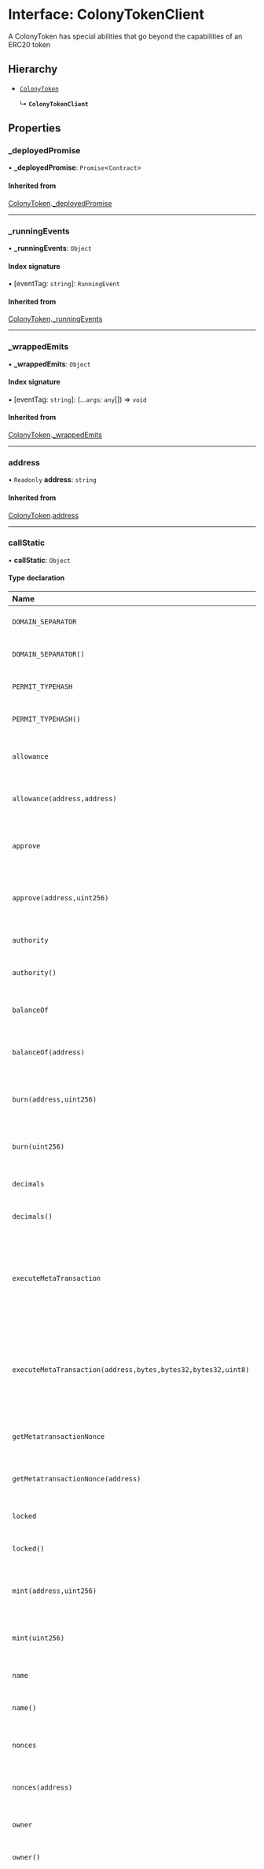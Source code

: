 # Interface: ColonyTokenClient

A ColonyToken has special abilities that go beyond the capabilities of an ERC20 token

## Hierarchy

- [`ColonyToken`](ColonyToken.md)

  ↳ **`ColonyTokenClient`**

## Properties

### \_deployedPromise

• **\_deployedPromise**: `Promise`<`Contract`\>

#### Inherited from

[ColonyToken](ColonyToken.md).[_deployedPromise](ColonyToken.md#_deployedpromise)

___

### \_runningEvents

• **\_runningEvents**: `Object`

#### Index signature

▪ [eventTag: `string`]: `RunningEvent`

#### Inherited from

[ColonyToken](ColonyToken.md).[_runningEvents](ColonyToken.md#_runningevents)

___

### \_wrappedEmits

• **\_wrappedEmits**: `Object`

#### Index signature

▪ [eventTag: `string`]: (...`args`: `any`[]) => `void`

#### Inherited from

[ColonyToken](ColonyToken.md).[_wrappedEmits](ColonyToken.md#_wrappedemits)

___

### address

• `Readonly` **address**: `string`

#### Inherited from

[ColonyToken](ColonyToken.md).[address](ColonyToken.md#address)

___

### callStatic

• **callStatic**: `Object`

#### Type declaration

| Name | Type |
| :------ | :------ |
| `DOMAIN_SEPARATOR` | (`overrides?`: `CallOverrides`) => `Promise`<`string`\> |
| `DOMAIN_SEPARATOR()` | (`overrides?`: `CallOverrides`) => `Promise`<`string`\> |
| `PERMIT_TYPEHASH` | (`overrides?`: `CallOverrides`) => `Promise`<`string`\> |
| `PERMIT_TYPEHASH()` | (`overrides?`: `CallOverrides`) => `Promise`<`string`\> |
| `allowance` | (`src`: `string`, `guy`: `string`, `overrides?`: `CallOverrides`) => `Promise`<`BigNumber`\> |
| `allowance(address,address)` | (`src`: `string`, `guy`: `string`, `overrides?`: `CallOverrides`) => `Promise`<`BigNumber`\> |
| `approve` | (`guy`: `string`, `wad`: `BigNumberish`, `overrides?`: `CallOverrides`) => `Promise`<`boolean`\> |
| `approve(address,uint256)` | (`guy`: `string`, `wad`: `BigNumberish`, `overrides?`: `CallOverrides`) => `Promise`<`boolean`\> |
| `authority` | (`overrides?`: `CallOverrides`) => `Promise`<`string`\> |
| `authority()` | (`overrides?`: `CallOverrides`) => `Promise`<`string`\> |
| `balanceOf` | (`src`: `string`, `overrides?`: `CallOverrides`) => `Promise`<`BigNumber`\> |
| `balanceOf(address)` | (`src`: `string`, `overrides?`: `CallOverrides`) => `Promise`<`BigNumber`\> |
| `burn(address,uint256)` | (`guy`: `string`, `wad`: `BigNumberish`, `overrides?`: `CallOverrides`) => `Promise`<`void`\> |
| `burn(uint256)` | (`wad`: `BigNumberish`, `overrides?`: `CallOverrides`) => `Promise`<`void`\> |
| `decimals` | (`overrides?`: `CallOverrides`) => `Promise`<`number`\> |
| `decimals()` | (`overrides?`: `CallOverrides`) => `Promise`<`number`\> |
| `executeMetaTransaction` | (`_user`: `string`, `_payload`: `BytesLike`, `_sigR`: `BytesLike`, `_sigS`: `BytesLike`, `_sigV`: `BigNumberish`, `overrides?`: `CallOverrides`) => `Promise`<`string`\> |
| `executeMetaTransaction(address,bytes,bytes32,bytes32,uint8)` | (`_user`: `string`, `_payload`: `BytesLike`, `_sigR`: `BytesLike`, `_sigS`: `BytesLike`, `_sigV`: `BigNumberish`, `overrides?`: `CallOverrides`) => `Promise`<`string`\> |
| `getMetatransactionNonce` | (`_user`: `string`, `overrides?`: `CallOverrides`) => `Promise`<`BigNumber`\> |
| `getMetatransactionNonce(address)` | (`_user`: `string`, `overrides?`: `CallOverrides`) => `Promise`<`BigNumber`\> |
| `locked` | (`overrides?`: `CallOverrides`) => `Promise`<`boolean`\> |
| `locked()` | (`overrides?`: `CallOverrides`) => `Promise`<`boolean`\> |
| `mint(address,uint256)` | (`guy`: `string`, `wad`: `BigNumberish`, `overrides?`: `CallOverrides`) => `Promise`<`void`\> |
| `mint(uint256)` | (`wad`: `BigNumberish`, `overrides?`: `CallOverrides`) => `Promise`<`void`\> |
| `name` | (`overrides?`: `CallOverrides`) => `Promise`<`string`\> |
| `name()` | (`overrides?`: `CallOverrides`) => `Promise`<`string`\> |
| `nonces` | (`_user`: `string`, `overrides?`: `CallOverrides`) => `Promise`<`BigNumber`\> |
| `nonces(address)` | (`_user`: `string`, `overrides?`: `CallOverrides`) => `Promise`<`BigNumber`\> |
| `owner` | (`overrides?`: `CallOverrides`) => `Promise`<`string`\> |
| `owner()` | (`overrides?`: `CallOverrides`) => `Promise`<`string`\> |
| `permit` | (`owner`: `string`, `spender`: `string`, `value`: `BigNumberish`, `deadline`: `BigNumberish`, `v`: `BigNumberish`, `r`: `BytesLike`, `s`: `BytesLike`, `overrides?`: `CallOverrides`) => `Promise`<`void`\> |
| `permit(address,address,uint256,uint256,uint8,bytes32,bytes32)` | (`owner`: `string`, `spender`: `string`, `value`: `BigNumberish`, `deadline`: `BigNumberish`, `v`: `BigNumberish`, `r`: `BytesLike`, `s`: `BytesLike`, `overrides?`: `CallOverrides`) => `Promise`<`void`\> |
| `setAuthority` | (`authority_`: `string`, `overrides?`: `CallOverrides`) => `Promise`<`void`\> |
| `setAuthority(address)` | (`authority_`: `string`, `overrides?`: `CallOverrides`) => `Promise`<`void`\> |
| `setOwner` | (`owner_`: `string`, `overrides?`: `CallOverrides`) => `Promise`<`void`\> |
| `setOwner(address)` | (`owner_`: `string`, `overrides?`: `CallOverrides`) => `Promise`<`void`\> |
| `symbol` | (`overrides?`: `CallOverrides`) => `Promise`<`string`\> |
| `symbol()` | (`overrides?`: `CallOverrides`) => `Promise`<`string`\> |
| `totalSupply` | (`overrides?`: `CallOverrides`) => `Promise`<`BigNumber`\> |
| `totalSupply()` | (`overrides?`: `CallOverrides`) => `Promise`<`BigNumber`\> |
| `transfer` | (`dst`: `string`, `wad`: `BigNumberish`, `overrides?`: `CallOverrides`) => `Promise`<`boolean`\> |
| `transfer(address,uint256)` | (`dst`: `string`, `wad`: `BigNumberish`, `overrides?`: `CallOverrides`) => `Promise`<`boolean`\> |
| `transferFrom` | (`src`: `string`, `dst`: `string`, `wad`: `BigNumberish`, `overrides?`: `CallOverrides`) => `Promise`<`boolean`\> |
| `transferFrom(address,address,uint256)` | (`src`: `string`, `dst`: `string`, `wad`: `BigNumberish`, `overrides?`: `CallOverrides`) => `Promise`<`boolean`\> |
| `unlock` | (`overrides?`: `CallOverrides`) => `Promise`<`void`\> |
| `unlock()` | (`overrides?`: `CallOverrides`) => `Promise`<`void`\> |
| `verify` | (`_user`: `string`, `_nonce`: `BigNumberish`, `_chainId`: `BigNumberish`, `_payload`: `BytesLike`, `_sigR`: `BytesLike`, `_sigS`: `BytesLike`, `_sigV`: `BigNumberish`, `overrides?`: `CallOverrides`) => `Promise`<`boolean`\> |
| `verify(address,uint256,uint256,bytes,bytes32,bytes32,uint8)` | (`_user`: `string`, `_nonce`: `BigNumberish`, `_chainId`: `BigNumberish`, `_payload`: `BytesLike`, `_sigR`: `BytesLike`, `_sigS`: `BytesLike`, `_sigV`: `BigNumberish`, `overrides?`: `CallOverrides`) => `Promise`<`boolean`\> |

#### Inherited from

[ColonyToken](ColonyToken.md).[callStatic](ColonyToken.md#callstatic)

___

### clientType

• **clientType**: [`TokenClient`](../enums/ClientTypeTokens.md#tokenclient)

___

### deployTransaction

• `Readonly` **deployTransaction**: `TransactionResponse`

#### Inherited from

[ColonyToken](ColonyToken.md).[deployTransaction](ColonyToken.md#deploytransaction)

___

### estimateGas

• **estimateGas**: `Object`

#### Type declaration

| Name | Type |
| :------ | :------ |
| `DOMAIN_SEPARATOR` | (`overrides?`: `CallOverrides`) => `Promise`<`BigNumber`\> |
| `DOMAIN_SEPARATOR()` | (`overrides?`: `CallOverrides`) => `Promise`<`BigNumber`\> |
| `PERMIT_TYPEHASH` | (`overrides?`: `CallOverrides`) => `Promise`<`BigNumber`\> |
| `PERMIT_TYPEHASH()` | (`overrides?`: `CallOverrides`) => `Promise`<`BigNumber`\> |
| `allowance` | (`src`: `string`, `guy`: `string`, `overrides?`: `CallOverrides`) => `Promise`<`BigNumber`\> |
| `allowance(address,address)` | (`src`: `string`, `guy`: `string`, `overrides?`: `CallOverrides`) => `Promise`<`BigNumber`\> |
| `approve` | (`guy`: `string`, `wad`: `BigNumberish`, `overrides?`: `Overrides` & { `from?`: `string`  }) => `Promise`<`BigNumber`\> |
| `approve(address,uint256)` | (`guy`: `string`, `wad`: `BigNumberish`, `overrides?`: `Overrides` & { `from?`: `string`  }) => `Promise`<`BigNumber`\> |
| `authority` | (`overrides?`: `CallOverrides`) => `Promise`<`BigNumber`\> |
| `authority()` | (`overrides?`: `CallOverrides`) => `Promise`<`BigNumber`\> |
| `balanceOf` | (`src`: `string`, `overrides?`: `CallOverrides`) => `Promise`<`BigNumber`\> |
| `balanceOf(address)` | (`src`: `string`, `overrides?`: `CallOverrides`) => `Promise`<`BigNumber`\> |
| `burn(address,uint256)` | (`guy`: `string`, `wad`: `BigNumberish`, `overrides?`: `Overrides` & { `from?`: `string`  }) => `Promise`<`BigNumber`\> |
| `burn(uint256)` | (`wad`: `BigNumberish`, `overrides?`: `Overrides` & { `from?`: `string`  }) => `Promise`<`BigNumber`\> |
| `decimals` | (`overrides?`: `CallOverrides`) => `Promise`<`BigNumber`\> |
| `decimals()` | (`overrides?`: `CallOverrides`) => `Promise`<`BigNumber`\> |
| `executeMetaTransaction` | (`_user`: `string`, `_payload`: `BytesLike`, `_sigR`: `BytesLike`, `_sigS`: `BytesLike`, `_sigV`: `BigNumberish`, `overrides?`: `PayableOverrides` & { `from?`: `string`  }) => `Promise`<`BigNumber`\> |
| `executeMetaTransaction(address,bytes,bytes32,bytes32,uint8)` | (`_user`: `string`, `_payload`: `BytesLike`, `_sigR`: `BytesLike`, `_sigS`: `BytesLike`, `_sigV`: `BigNumberish`, `overrides?`: `PayableOverrides` & { `from?`: `string`  }) => `Promise`<`BigNumber`\> |
| `getMetatransactionNonce` | (`_user`: `string`, `overrides?`: `CallOverrides`) => `Promise`<`BigNumber`\> |
| `getMetatransactionNonce(address)` | (`_user`: `string`, `overrides?`: `CallOverrides`) => `Promise`<`BigNumber`\> |
| `locked` | (`overrides?`: `CallOverrides`) => `Promise`<`BigNumber`\> |
| `locked()` | (`overrides?`: `CallOverrides`) => `Promise`<`BigNumber`\> |
| `mint(address,uint256)` | (`guy`: `string`, `wad`: `BigNumberish`, `overrides?`: `Overrides` & { `from?`: `string`  }) => `Promise`<`BigNumber`\> |
| `mint(uint256)` | (`wad`: `BigNumberish`, `overrides?`: `Overrides` & { `from?`: `string`  }) => `Promise`<`BigNumber`\> |
| `name` | (`overrides?`: `CallOverrides`) => `Promise`<`BigNumber`\> |
| `name()` | (`overrides?`: `CallOverrides`) => `Promise`<`BigNumber`\> |
| `nonces` | (`_user`: `string`, `overrides?`: `CallOverrides`) => `Promise`<`BigNumber`\> |
| `nonces(address)` | (`_user`: `string`, `overrides?`: `CallOverrides`) => `Promise`<`BigNumber`\> |
| `owner` | (`overrides?`: `CallOverrides`) => `Promise`<`BigNumber`\> |
| `owner()` | (`overrides?`: `CallOverrides`) => `Promise`<`BigNumber`\> |
| `permit` | (`owner`: `string`, `spender`: `string`, `value`: `BigNumberish`, `deadline`: `BigNumberish`, `v`: `BigNumberish`, `r`: `BytesLike`, `s`: `BytesLike`, `overrides?`: `Overrides` & { `from?`: `string`  }) => `Promise`<`BigNumber`\> |
| `permit(address,address,uint256,uint256,uint8,bytes32,bytes32)` | (`owner`: `string`, `spender`: `string`, `value`: `BigNumberish`, `deadline`: `BigNumberish`, `v`: `BigNumberish`, `r`: `BytesLike`, `s`: `BytesLike`, `overrides?`: `Overrides` & { `from?`: `string`  }) => `Promise`<`BigNumber`\> |
| `setAuthority` | (`authority_`: `string`, `overrides?`: `Overrides` & { `from?`: `string`  }) => `Promise`<`BigNumber`\> |
| `setAuthority(address)` | (`authority_`: `string`, `overrides?`: `Overrides` & { `from?`: `string`  }) => `Promise`<`BigNumber`\> |
| `setOwner` | (`owner_`: `string`, `overrides?`: `Overrides` & { `from?`: `string`  }) => `Promise`<`BigNumber`\> |
| `setOwner(address)` | (`owner_`: `string`, `overrides?`: `Overrides` & { `from?`: `string`  }) => `Promise`<`BigNumber`\> |
| `symbol` | (`overrides?`: `CallOverrides`) => `Promise`<`BigNumber`\> |
| `symbol()` | (`overrides?`: `CallOverrides`) => `Promise`<`BigNumber`\> |
| `totalSupply` | (`overrides?`: `CallOverrides`) => `Promise`<`BigNumber`\> |
| `totalSupply()` | (`overrides?`: `CallOverrides`) => `Promise`<`BigNumber`\> |
| `transfer` | (`dst`: `string`, `wad`: `BigNumberish`, `overrides?`: `Overrides` & { `from?`: `string`  }) => `Promise`<`BigNumber`\> |
| `transfer(address,uint256)` | (`dst`: `string`, `wad`: `BigNumberish`, `overrides?`: `Overrides` & { `from?`: `string`  }) => `Promise`<`BigNumber`\> |
| `transferFrom` | (`src`: `string`, `dst`: `string`, `wad`: `BigNumberish`, `overrides?`: `Overrides` & { `from?`: `string`  }) => `Promise`<`BigNumber`\> |
| `transferFrom(address,address,uint256)` | (`src`: `string`, `dst`: `string`, `wad`: `BigNumberish`, `overrides?`: `Overrides` & { `from?`: `string`  }) => `Promise`<`BigNumber`\> |
| `unlock` | (`overrides?`: `Overrides` & { `from?`: `string`  }) => `Promise`<`BigNumber`\> |
| `unlock()` | (`overrides?`: `Overrides` & { `from?`: `string`  }) => `Promise`<`BigNumber`\> |
| `verify` | (`_user`: `string`, `_nonce`: `BigNumberish`, `_chainId`: `BigNumberish`, `_payload`: `BytesLike`, `_sigR`: `BytesLike`, `_sigS`: `BytesLike`, `_sigV`: `BigNumberish`, `overrides?`: `CallOverrides`) => `Promise`<`BigNumber`\> |
| `verify(address,uint256,uint256,bytes,bytes32,bytes32,uint8)` | (`_user`: `string`, `_nonce`: `BigNumberish`, `_chainId`: `BigNumberish`, `_payload`: `BytesLike`, `_sigR`: `BytesLike`, `_sigS`: `BytesLike`, `_sigV`: `BigNumberish`, `overrides?`: `CallOverrides`) => `Promise`<`BigNumber`\> |

#### Inherited from

[ColonyToken](ColonyToken.md).[estimateGas](ColonyToken.md#estimategas)

___

### filters

• **filters**: `Object`

#### Type declaration

| Name | Type |
| :------ | :------ |
| `Approval` | (`src?`: ``null`` \| `string`, `guy?`: ``null`` \| `string`, `wad?`: ``null``) => `ApprovalEventFilter` |
| `Approval(address,address,uint256)` | (`src?`: ``null`` \| `string`, `guy?`: ``null`` \| `string`, `wad?`: ``null``) => `ApprovalEventFilter` |
| `Burn` | (`guy?`: ``null`` \| `string`, `wad?`: ``null``) => `BurnEventFilter` |
| `Burn(address,uint256)` | (`guy?`: ``null`` \| `string`, `wad?`: ``null``) => `BurnEventFilter` |
| `LogSetAuthority` | (`authority?`: ``null`` \| `string`) => `LogSetAuthorityEventFilter` |
| `LogSetAuthority(address)` | (`authority?`: ``null`` \| `string`) => `LogSetAuthorityEventFilter` |
| `LogSetOwner` | (`owner?`: ``null`` \| `string`) => `LogSetOwnerEventFilter` |
| `LogSetOwner(address)` | (`owner?`: ``null`` \| `string`) => `LogSetOwnerEventFilter` |
| `MetaTransactionExecuted` | (`user?`: ``null``, `relayerAddress?`: ``null``, `functionSignature?`: ``null``) => `MetaTransactionExecutedEventFilter` |
| `MetaTransactionExecuted(address,address,bytes)` | (`user?`: ``null``, `relayerAddress?`: ``null``, `functionSignature?`: ``null``) => `MetaTransactionExecutedEventFilter` |
| `Mint` | (`guy?`: ``null`` \| `string`, `wad?`: ``null``) => `MintEventFilter` |
| `Mint(address,uint256)` | (`guy?`: ``null`` \| `string`, `wad?`: ``null``) => `MintEventFilter` |
| `Transfer` | (`src?`: ``null`` \| `string`, `dst?`: ``null`` \| `string`, `wad?`: ``null``) => `TransferEventFilter` |
| `Transfer(address,address,uint256)` | (`src?`: ``null`` \| `string`, `dst?`: ``null`` \| `string`, `wad?`: ``null``) => `TransferEventFilter` |

#### Inherited from

[ColonyToken](ColonyToken.md).[filters](ColonyToken.md#filters)

___

### functions

• **functions**: `Object`

#### Type declaration

| Name | Type |
| :------ | :------ |
| `DOMAIN_SEPARATOR` | (`overrides?`: `CallOverrides`) => `Promise`<[`string`]\> |
| `DOMAIN_SEPARATOR()` | (`overrides?`: `CallOverrides`) => `Promise`<[`string`]\> |
| `PERMIT_TYPEHASH` | (`overrides?`: `CallOverrides`) => `Promise`<[`string`]\> |
| `PERMIT_TYPEHASH()` | (`overrides?`: `CallOverrides`) => `Promise`<[`string`]\> |
| `allowance` | (`src`: `string`, `guy`: `string`, `overrides?`: `CallOverrides`) => `Promise`<[`BigNumber`]\> |
| `allowance(address,address)` | (`src`: `string`, `guy`: `string`, `overrides?`: `CallOverrides`) => `Promise`<[`BigNumber`]\> |
| `approve` | (`guy`: `string`, `wad`: `BigNumberish`, `overrides?`: `Overrides` & { `from?`: `string`  }) => `Promise`<`ContractTransaction`\> |
| `approve(address,uint256)` | (`guy`: `string`, `wad`: `BigNumberish`, `overrides?`: `Overrides` & { `from?`: `string`  }) => `Promise`<`ContractTransaction`\> |
| `authority` | (`overrides?`: `CallOverrides`) => `Promise`<[`string`]\> |
| `authority()` | (`overrides?`: `CallOverrides`) => `Promise`<[`string`]\> |
| `balanceOf` | (`src`: `string`, `overrides?`: `CallOverrides`) => `Promise`<[`BigNumber`]\> |
| `balanceOf(address)` | (`src`: `string`, `overrides?`: `CallOverrides`) => `Promise`<[`BigNumber`]\> |
| `burn(address,uint256)` | (`guy`: `string`, `wad`: `BigNumberish`, `overrides?`: `Overrides` & { `from?`: `string`  }) => `Promise`<`ContractTransaction`\> |
| `burn(uint256)` | (`wad`: `BigNumberish`, `overrides?`: `Overrides` & { `from?`: `string`  }) => `Promise`<`ContractTransaction`\> |
| `decimals` | (`overrides?`: `CallOverrides`) => `Promise`<[`number`]\> |
| `decimals()` | (`overrides?`: `CallOverrides`) => `Promise`<[`number`]\> |
| `executeMetaTransaction` | (`_user`: `string`, `_payload`: `BytesLike`, `_sigR`: `BytesLike`, `_sigS`: `BytesLike`, `_sigV`: `BigNumberish`, `overrides?`: `PayableOverrides` & { `from?`: `string`  }) => `Promise`<`ContractTransaction`\> |
| `executeMetaTransaction(address,bytes,bytes32,bytes32,uint8)` | (`_user`: `string`, `_payload`: `BytesLike`, `_sigR`: `BytesLike`, `_sigS`: `BytesLike`, `_sigV`: `BigNumberish`, `overrides?`: `PayableOverrides` & { `from?`: `string`  }) => `Promise`<`ContractTransaction`\> |
| `getMetatransactionNonce` | (`_user`: `string`, `overrides?`: `CallOverrides`) => `Promise`<[`BigNumber`] & { `nonce`: `BigNumber`  }\> |
| `getMetatransactionNonce(address)` | (`_user`: `string`, `overrides?`: `CallOverrides`) => `Promise`<[`BigNumber`] & { `nonce`: `BigNumber`  }\> |
| `locked` | (`overrides?`: `CallOverrides`) => `Promise`<[`boolean`]\> |
| `locked()` | (`overrides?`: `CallOverrides`) => `Promise`<[`boolean`]\> |
| `mint(address,uint256)` | (`guy`: `string`, `wad`: `BigNumberish`, `overrides?`: `Overrides` & { `from?`: `string`  }) => `Promise`<`ContractTransaction`\> |
| `mint(uint256)` | (`wad`: `BigNumberish`, `overrides?`: `Overrides` & { `from?`: `string`  }) => `Promise`<`ContractTransaction`\> |
| `name` | (`overrides?`: `CallOverrides`) => `Promise`<[`string`]\> |
| `name()` | (`overrides?`: `CallOverrides`) => `Promise`<[`string`]\> |
| `nonces` | (`_user`: `string`, `overrides?`: `CallOverrides`) => `Promise`<[`BigNumber`] & { `nonce`: `BigNumber`  }\> |
| `nonces(address)` | (`_user`: `string`, `overrides?`: `CallOverrides`) => `Promise`<[`BigNumber`] & { `nonce`: `BigNumber`  }\> |
| `owner` | (`overrides?`: `CallOverrides`) => `Promise`<[`string`]\> |
| `owner()` | (`overrides?`: `CallOverrides`) => `Promise`<[`string`]\> |
| `permit` | (`owner`: `string`, `spender`: `string`, `value`: `BigNumberish`, `deadline`: `BigNumberish`, `v`: `BigNumberish`, `r`: `BytesLike`, `s`: `BytesLike`, `overrides?`: `Overrides` & { `from?`: `string`  }) => `Promise`<`ContractTransaction`\> |
| `permit(address,address,uint256,uint256,uint8,bytes32,bytes32)` | (`owner`: `string`, `spender`: `string`, `value`: `BigNumberish`, `deadline`: `BigNumberish`, `v`: `BigNumberish`, `r`: `BytesLike`, `s`: `BytesLike`, `overrides?`: `Overrides` & { `from?`: `string`  }) => `Promise`<`ContractTransaction`\> |
| `setAuthority` | (`authority_`: `string`, `overrides?`: `Overrides` & { `from?`: `string`  }) => `Promise`<`ContractTransaction`\> |
| `setAuthority(address)` | (`authority_`: `string`, `overrides?`: `Overrides` & { `from?`: `string`  }) => `Promise`<`ContractTransaction`\> |
| `setOwner` | (`owner_`: `string`, `overrides?`: `Overrides` & { `from?`: `string`  }) => `Promise`<`ContractTransaction`\> |
| `setOwner(address)` | (`owner_`: `string`, `overrides?`: `Overrides` & { `from?`: `string`  }) => `Promise`<`ContractTransaction`\> |
| `symbol` | (`overrides?`: `CallOverrides`) => `Promise`<[`string`]\> |
| `symbol()` | (`overrides?`: `CallOverrides`) => `Promise`<[`string`]\> |
| `totalSupply` | (`overrides?`: `CallOverrides`) => `Promise`<[`BigNumber`]\> |
| `totalSupply()` | (`overrides?`: `CallOverrides`) => `Promise`<[`BigNumber`]\> |
| `transfer` | (`dst`: `string`, `wad`: `BigNumberish`, `overrides?`: `Overrides` & { `from?`: `string`  }) => `Promise`<`ContractTransaction`\> |
| `transfer(address,uint256)` | (`dst`: `string`, `wad`: `BigNumberish`, `overrides?`: `Overrides` & { `from?`: `string`  }) => `Promise`<`ContractTransaction`\> |
| `transferFrom` | (`src`: `string`, `dst`: `string`, `wad`: `BigNumberish`, `overrides?`: `Overrides` & { `from?`: `string`  }) => `Promise`<`ContractTransaction`\> |
| `transferFrom(address,address,uint256)` | (`src`: `string`, `dst`: `string`, `wad`: `BigNumberish`, `overrides?`: `Overrides` & { `from?`: `string`  }) => `Promise`<`ContractTransaction`\> |
| `unlock` | (`overrides?`: `Overrides` & { `from?`: `string`  }) => `Promise`<`ContractTransaction`\> |
| `unlock()` | (`overrides?`: `Overrides` & { `from?`: `string`  }) => `Promise`<`ContractTransaction`\> |
| `verify` | (`_user`: `string`, `_nonce`: `BigNumberish`, `_chainId`: `BigNumberish`, `_payload`: `BytesLike`, `_sigR`: `BytesLike`, `_sigS`: `BytesLike`, `_sigV`: `BigNumberish`, `overrides?`: `CallOverrides`) => `Promise`<[`boolean`]\> |
| `verify(address,uint256,uint256,bytes,bytes32,bytes32,uint8)` | (`_user`: `string`, `_nonce`: `BigNumberish`, `_chainId`: `BigNumberish`, `_payload`: `BytesLike`, `_sigR`: `BytesLike`, `_sigS`: `BytesLike`, `_sigV`: `BigNumberish`, `overrides?`: `CallOverrides`) => `Promise`<[`boolean`]\> |

#### Inherited from

[ColonyToken](ColonyToken.md).[functions](ColonyToken.md#functions)

___

### interface

• **interface**: `MetaTxTokenInterface`

#### Inherited from

[ColonyToken](ColonyToken.md).[interface](ColonyToken.md#interface)

___

### off

• **off**: `OnEvent`<[`ColonyTokenClient`](ColonyTokenClient.md)\>

#### Inherited from

[ColonyToken](ColonyToken.md).[off](ColonyToken.md#off)

___

### on

• **on**: `OnEvent`<[`ColonyTokenClient`](ColonyTokenClient.md)\>

#### Inherited from

[ColonyToken](ColonyToken.md).[on](ColonyToken.md#on)

___

### once

• **once**: `OnEvent`<[`ColonyTokenClient`](ColonyTokenClient.md)\>

#### Inherited from

[ColonyToken](ColonyToken.md).[once](ColonyToken.md#once)

___

### populateTransaction

• **populateTransaction**: `Object`

#### Type declaration

| Name | Type |
| :------ | :------ |
| `DOMAIN_SEPARATOR` | (`overrides?`: `CallOverrides`) => `Promise`<`PopulatedTransaction`\> |
| `DOMAIN_SEPARATOR()` | (`overrides?`: `CallOverrides`) => `Promise`<`PopulatedTransaction`\> |
| `PERMIT_TYPEHASH` | (`overrides?`: `CallOverrides`) => `Promise`<`PopulatedTransaction`\> |
| `PERMIT_TYPEHASH()` | (`overrides?`: `CallOverrides`) => `Promise`<`PopulatedTransaction`\> |
| `allowance` | (`src`: `string`, `guy`: `string`, `overrides?`: `CallOverrides`) => `Promise`<`PopulatedTransaction`\> |
| `allowance(address,address)` | (`src`: `string`, `guy`: `string`, `overrides?`: `CallOverrides`) => `Promise`<`PopulatedTransaction`\> |
| `approve` | (`guy`: `string`, `wad`: `BigNumberish`, `overrides?`: `Overrides` & { `from?`: `string`  }) => `Promise`<`PopulatedTransaction`\> |
| `approve(address,uint256)` | (`guy`: `string`, `wad`: `BigNumberish`, `overrides?`: `Overrides` & { `from?`: `string`  }) => `Promise`<`PopulatedTransaction`\> |
| `authority` | (`overrides?`: `CallOverrides`) => `Promise`<`PopulatedTransaction`\> |
| `authority()` | (`overrides?`: `CallOverrides`) => `Promise`<`PopulatedTransaction`\> |
| `balanceOf` | (`src`: `string`, `overrides?`: `CallOverrides`) => `Promise`<`PopulatedTransaction`\> |
| `balanceOf(address)` | (`src`: `string`, `overrides?`: `CallOverrides`) => `Promise`<`PopulatedTransaction`\> |
| `burn(address,uint256)` | (`guy`: `string`, `wad`: `BigNumberish`, `overrides?`: `Overrides` & { `from?`: `string`  }) => `Promise`<`PopulatedTransaction`\> |
| `burn(uint256)` | (`wad`: `BigNumberish`, `overrides?`: `Overrides` & { `from?`: `string`  }) => `Promise`<`PopulatedTransaction`\> |
| `decimals` | (`overrides?`: `CallOverrides`) => `Promise`<`PopulatedTransaction`\> |
| `decimals()` | (`overrides?`: `CallOverrides`) => `Promise`<`PopulatedTransaction`\> |
| `executeMetaTransaction` | (`_user`: `string`, `_payload`: `BytesLike`, `_sigR`: `BytesLike`, `_sigS`: `BytesLike`, `_sigV`: `BigNumberish`, `overrides?`: `PayableOverrides` & { `from?`: `string`  }) => `Promise`<`PopulatedTransaction`\> |
| `executeMetaTransaction(address,bytes,bytes32,bytes32,uint8)` | (`_user`: `string`, `_payload`: `BytesLike`, `_sigR`: `BytesLike`, `_sigS`: `BytesLike`, `_sigV`: `BigNumberish`, `overrides?`: `PayableOverrides` & { `from?`: `string`  }) => `Promise`<`PopulatedTransaction`\> |
| `getMetatransactionNonce` | (`_user`: `string`, `overrides?`: `CallOverrides`) => `Promise`<`PopulatedTransaction`\> |
| `getMetatransactionNonce(address)` | (`_user`: `string`, `overrides?`: `CallOverrides`) => `Promise`<`PopulatedTransaction`\> |
| `locked` | (`overrides?`: `CallOverrides`) => `Promise`<`PopulatedTransaction`\> |
| `locked()` | (`overrides?`: `CallOverrides`) => `Promise`<`PopulatedTransaction`\> |
| `mint(address,uint256)` | (`guy`: `string`, `wad`: `BigNumberish`, `overrides?`: `Overrides` & { `from?`: `string`  }) => `Promise`<`PopulatedTransaction`\> |
| `mint(uint256)` | (`wad`: `BigNumberish`, `overrides?`: `Overrides` & { `from?`: `string`  }) => `Promise`<`PopulatedTransaction`\> |
| `name` | (`overrides?`: `CallOverrides`) => `Promise`<`PopulatedTransaction`\> |
| `name()` | (`overrides?`: `CallOverrides`) => `Promise`<`PopulatedTransaction`\> |
| `nonces` | (`_user`: `string`, `overrides?`: `CallOverrides`) => `Promise`<`PopulatedTransaction`\> |
| `nonces(address)` | (`_user`: `string`, `overrides?`: `CallOverrides`) => `Promise`<`PopulatedTransaction`\> |
| `owner` | (`overrides?`: `CallOverrides`) => `Promise`<`PopulatedTransaction`\> |
| `owner()` | (`overrides?`: `CallOverrides`) => `Promise`<`PopulatedTransaction`\> |
| `permit` | (`owner`: `string`, `spender`: `string`, `value`: `BigNumberish`, `deadline`: `BigNumberish`, `v`: `BigNumberish`, `r`: `BytesLike`, `s`: `BytesLike`, `overrides?`: `Overrides` & { `from?`: `string`  }) => `Promise`<`PopulatedTransaction`\> |
| `permit(address,address,uint256,uint256,uint8,bytes32,bytes32)` | (`owner`: `string`, `spender`: `string`, `value`: `BigNumberish`, `deadline`: `BigNumberish`, `v`: `BigNumberish`, `r`: `BytesLike`, `s`: `BytesLike`, `overrides?`: `Overrides` & { `from?`: `string`  }) => `Promise`<`PopulatedTransaction`\> |
| `setAuthority` | (`authority_`: `string`, `overrides?`: `Overrides` & { `from?`: `string`  }) => `Promise`<`PopulatedTransaction`\> |
| `setAuthority(address)` | (`authority_`: `string`, `overrides?`: `Overrides` & { `from?`: `string`  }) => `Promise`<`PopulatedTransaction`\> |
| `setOwner` | (`owner_`: `string`, `overrides?`: `Overrides` & { `from?`: `string`  }) => `Promise`<`PopulatedTransaction`\> |
| `setOwner(address)` | (`owner_`: `string`, `overrides?`: `Overrides` & { `from?`: `string`  }) => `Promise`<`PopulatedTransaction`\> |
| `symbol` | (`overrides?`: `CallOverrides`) => `Promise`<`PopulatedTransaction`\> |
| `symbol()` | (`overrides?`: `CallOverrides`) => `Promise`<`PopulatedTransaction`\> |
| `totalSupply` | (`overrides?`: `CallOverrides`) => `Promise`<`PopulatedTransaction`\> |
| `totalSupply()` | (`overrides?`: `CallOverrides`) => `Promise`<`PopulatedTransaction`\> |
| `transfer` | (`dst`: `string`, `wad`: `BigNumberish`, `overrides?`: `Overrides` & { `from?`: `string`  }) => `Promise`<`PopulatedTransaction`\> |
| `transfer(address,uint256)` | (`dst`: `string`, `wad`: `BigNumberish`, `overrides?`: `Overrides` & { `from?`: `string`  }) => `Promise`<`PopulatedTransaction`\> |
| `transferFrom` | (`src`: `string`, `dst`: `string`, `wad`: `BigNumberish`, `overrides?`: `Overrides` & { `from?`: `string`  }) => `Promise`<`PopulatedTransaction`\> |
| `transferFrom(address,address,uint256)` | (`src`: `string`, `dst`: `string`, `wad`: `BigNumberish`, `overrides?`: `Overrides` & { `from?`: `string`  }) => `Promise`<`PopulatedTransaction`\> |
| `unlock` | (`overrides?`: `Overrides` & { `from?`: `string`  }) => `Promise`<`PopulatedTransaction`\> |
| `unlock()` | (`overrides?`: `Overrides` & { `from?`: `string`  }) => `Promise`<`PopulatedTransaction`\> |
| `verify` | (`_user`: `string`, `_nonce`: `BigNumberish`, `_chainId`: `BigNumberish`, `_payload`: `BytesLike`, `_sigR`: `BytesLike`, `_sigS`: `BytesLike`, `_sigV`: `BigNumberish`, `overrides?`: `CallOverrides`) => `Promise`<`PopulatedTransaction`\> |
| `verify(address,uint256,uint256,bytes,bytes32,bytes32,uint8)` | (`_user`: `string`, `_nonce`: `BigNumberish`, `_chainId`: `BigNumberish`, `_payload`: `BytesLike`, `_sigR`: `BytesLike`, `_sigS`: `BytesLike`, `_sigV`: `BigNumberish`, `overrides?`: `CallOverrides`) => `Promise`<`PopulatedTransaction`\> |

#### Inherited from

[ColonyToken](ColonyToken.md).[populateTransaction](ColonyToken.md#populatetransaction)

___

### provider

• `Readonly` **provider**: `Provider`

#### Inherited from

[ColonyToken](ColonyToken.md).[provider](ColonyToken.md#provider)

___

### removeListener

• **removeListener**: `OnEvent`<[`ColonyTokenClient`](ColonyTokenClient.md)\>

#### Inherited from

[ColonyToken](ColonyToken.md).[removeListener](ColonyToken.md#removelistener)

___

### resolvedAddress

• `Readonly` **resolvedAddress**: `Promise`<`string`\>

#### Inherited from

[ColonyToken](ColonyToken.md).[resolvedAddress](ColonyToken.md#resolvedaddress)

___

### signer

• `Readonly` **signer**: `Signer`

#### Inherited from

[ColonyToken](ColonyToken.md).[signer](ColonyToken.md#signer)

___

### tokenClientType

• **tokenClientType**: [`Colony`](../enums/TokenClientType.md#colony)

## Methods

### DOMAIN\_SEPARATOR

▸ **DOMAIN_SEPARATOR**(`overrides?`): `Promise`<`string`\>

#### Parameters

| Name | Type |
| :------ | :------ |
| `overrides?` | `CallOverrides` |

#### Returns

`Promise`<`string`\>

#### Inherited from

[ColonyToken](ColonyToken.md).[DOMAIN_SEPARATOR](ColonyToken.md#domain_separator)

___

### DOMAIN\_SEPARATOR()

▸ **DOMAIN_SEPARATOR()**(`overrides?`): `Promise`<`string`\>

#### Parameters

| Name | Type |
| :------ | :------ |
| `overrides?` | `CallOverrides` |

#### Returns

`Promise`<`string`\>

#### Inherited from

[ColonyToken](ColonyToken.md).[DOMAIN_SEPARATOR()](ColonyToken.md#domain_separator())

___

### PERMIT\_TYPEHASH

▸ **PERMIT_TYPEHASH**(`overrides?`): `Promise`<`string`\>

#### Parameters

| Name | Type |
| :------ | :------ |
| `overrides?` | `CallOverrides` |

#### Returns

`Promise`<`string`\>

#### Inherited from

[ColonyToken](ColonyToken.md).[PERMIT_TYPEHASH](ColonyToken.md#permit_typehash)

___

### PERMIT\_TYPEHASH()

▸ **PERMIT_TYPEHASH()**(`overrides?`): `Promise`<`string`\>

#### Parameters

| Name | Type |
| :------ | :------ |
| `overrides?` | `CallOverrides` |

#### Returns

`Promise`<`string`\>

#### Inherited from

[ColonyToken](ColonyToken.md).[PERMIT_TYPEHASH()](ColonyToken.md#permit_typehash())

___

### \_checkRunningEvents

▸ **_checkRunningEvents**(`runningEvent`): `void`

#### Parameters

| Name | Type |
| :------ | :------ |
| `runningEvent` | `RunningEvent` |

#### Returns

`void`

#### Inherited from

[ColonyToken](ColonyToken.md).[_checkRunningEvents](ColonyToken.md#_checkrunningevents)

___

### \_deployed

▸ **_deployed**(`blockTag?`): `Promise`<`Contract`\>

#### Parameters

| Name | Type |
| :------ | :------ |
| `blockTag?` | `BlockTag` |

#### Returns

`Promise`<`Contract`\>

#### Inherited from

[ColonyToken](ColonyToken.md).[_deployed](ColonyToken.md#_deployed)

___

### \_wrapEvent

▸ **_wrapEvent**(`runningEvent`, `log`, `listener`): `Event`

#### Parameters

| Name | Type |
| :------ | :------ |
| `runningEvent` | `RunningEvent` |
| `log` | `Log` |
| `listener` | `Listener` |

#### Returns

`Event`

#### Inherited from

[ColonyToken](ColonyToken.md).[_wrapEvent](ColonyToken.md#_wrapevent)

___

### allowance

▸ **allowance**(`src`, `guy`, `overrides?`): `Promise`<`BigNumber`\>

#### Parameters

| Name | Type |
| :------ | :------ |
| `src` | `string` |
| `guy` | `string` |
| `overrides?` | `CallOverrides` |

#### Returns

`Promise`<`BigNumber`\>

#### Inherited from

[ColonyToken](ColonyToken.md).[allowance](ColonyToken.md#allowance)

___

### allowance(address,address)

▸ **allowance(address,address)**(`src`, `guy`, `overrides?`): `Promise`<`BigNumber`\>

#### Parameters

| Name | Type |
| :------ | :------ |
| `src` | `string` |
| `guy` | `string` |
| `overrides?` | `CallOverrides` |

#### Returns

`Promise`<`BigNumber`\>

#### Inherited from

[ColonyToken](ColonyToken.md).[allowance(address,address)](ColonyToken.md#allowance(address,address))

___

### approve

▸ **approve**(`guy`, `wad`, `overrides?`): `Promise`<`ContractTransaction`\>

#### Parameters

| Name | Type |
| :------ | :------ |
| `guy` | `string` |
| `wad` | `BigNumberish` |
| `overrides?` | `Overrides` & { `from?`: `string`  } |

#### Returns

`Promise`<`ContractTransaction`\>

#### Inherited from

[ColonyToken](ColonyToken.md).[approve](ColonyToken.md#approve)

___

### approve(address,uint256)

▸ **approve(address,uint256)**(`guy`, `wad`, `overrides?`): `Promise`<`ContractTransaction`\>

#### Parameters

| Name | Type |
| :------ | :------ |
| `guy` | `string` |
| `wad` | `BigNumberish` |
| `overrides?` | `Overrides` & { `from?`: `string`  } |

#### Returns

`Promise`<`ContractTransaction`\>

#### Inherited from

[ColonyToken](ColonyToken.md).[approve(address,uint256)](ColonyToken.md#approve(address,uint256))

___

### attach

▸ **attach**(`addressOrName`): [`ColonyTokenClient`](ColonyTokenClient.md)

#### Parameters

| Name | Type |
| :------ | :------ |
| `addressOrName` | `string` |

#### Returns

[`ColonyTokenClient`](ColonyTokenClient.md)

#### Inherited from

[ColonyToken](ColonyToken.md).[attach](ColonyToken.md#attach)

___

### authority

▸ **authority**(`overrides?`): `Promise`<`string`\>

#### Parameters

| Name | Type |
| :------ | :------ |
| `overrides?` | `CallOverrides` |

#### Returns

`Promise`<`string`\>

#### Inherited from

[ColonyToken](ColonyToken.md).[authority](ColonyToken.md#authority)

___

### authority()

▸ **authority()**(`overrides?`): `Promise`<`string`\>

#### Parameters

| Name | Type |
| :------ | :------ |
| `overrides?` | `CallOverrides` |

#### Returns

`Promise`<`string`\>

#### Inherited from

[ColonyToken](ColonyToken.md).[authority()](ColonyToken.md#authority())

___

### balanceOf

▸ **balanceOf**(`src`, `overrides?`): `Promise`<`BigNumber`\>

#### Parameters

| Name | Type |
| :------ | :------ |
| `src` | `string` |
| `overrides?` | `CallOverrides` |

#### Returns

`Promise`<`BigNumber`\>

#### Inherited from

[ColonyToken](ColonyToken.md).[balanceOf](ColonyToken.md#balanceof)

___

### balanceOf(address)

▸ **balanceOf(address)**(`src`, `overrides?`): `Promise`<`BigNumber`\>

#### Parameters

| Name | Type |
| :------ | :------ |
| `src` | `string` |
| `overrides?` | `CallOverrides` |

#### Returns

`Promise`<`BigNumber`\>

#### Inherited from

[ColonyToken](ColonyToken.md).[balanceOf(address)](ColonyToken.md#balanceof(address))

___

### burn(address,uint256)

▸ **burn(address,uint256)**(`guy`, `wad`, `overrides?`): `Promise`<`ContractTransaction`\>

#### Parameters

| Name | Type |
| :------ | :------ |
| `guy` | `string` |
| `wad` | `BigNumberish` |
| `overrides?` | `Overrides` & { `from?`: `string`  } |

#### Returns

`Promise`<`ContractTransaction`\>

#### Inherited from

[ColonyToken](ColonyToken.md).[burn(address,uint256)](ColonyToken.md#burn(address,uint256))

___

### burn(uint256)

▸ **burn(uint256)**(`wad`, `overrides?`): `Promise`<`ContractTransaction`\>

#### Parameters

| Name | Type |
| :------ | :------ |
| `wad` | `BigNumberish` |
| `overrides?` | `Overrides` & { `from?`: `string`  } |

#### Returns

`Promise`<`ContractTransaction`\>

#### Inherited from

[ColonyToken](ColonyToken.md).[burn(uint256)](ColonyToken.md#burn(uint256))

___

### connect

▸ **connect**(`signerOrProvider`): [`ColonyTokenClient`](ColonyTokenClient.md)

#### Parameters

| Name | Type |
| :------ | :------ |
| `signerOrProvider` | `string` \| `Signer` \| `Provider` |

#### Returns

[`ColonyTokenClient`](ColonyTokenClient.md)

#### Inherited from

[ColonyToken](ColonyToken.md).[connect](ColonyToken.md#connect)

___

### decimals

▸ **decimals**(`overrides?`): `Promise`<`number`\>

#### Parameters

| Name | Type |
| :------ | :------ |
| `overrides?` | `CallOverrides` |

#### Returns

`Promise`<`number`\>

#### Inherited from

[ColonyToken](ColonyToken.md).[decimals](ColonyToken.md#decimals)

___

### decimals()

▸ **decimals()**(`overrides?`): `Promise`<`number`\>

#### Parameters

| Name | Type |
| :------ | :------ |
| `overrides?` | `CallOverrides` |

#### Returns

`Promise`<`number`\>

#### Inherited from

[ColonyToken](ColonyToken.md).[decimals()](ColonyToken.md#decimals())

___

### deployed

▸ **deployed**(): `Promise`<[`ColonyTokenClient`](ColonyTokenClient.md)\>

#### Returns

`Promise`<[`ColonyTokenClient`](ColonyTokenClient.md)\>

#### Inherited from

[ColonyToken](ColonyToken.md).[deployed](ColonyToken.md#deployed)

___

### emit

▸ **emit**(`eventName`, `...args`): `boolean`

#### Parameters

| Name | Type |
| :------ | :------ |
| `eventName` | `string` \| `EventFilter` |
| `...args` | `any`[] |

#### Returns

`boolean`

#### Inherited from

[ColonyToken](ColonyToken.md).[emit](ColonyToken.md#emit)

___

### executeMetaTransaction

▸ **executeMetaTransaction**(`_user`, `_payload`, `_sigR`, `_sigS`, `_sigV`, `overrides?`): `Promise`<`ContractTransaction`\>

#### Parameters

| Name | Type |
| :------ | :------ |
| `_user` | `string` |
| `_payload` | `BytesLike` |
| `_sigR` | `BytesLike` |
| `_sigS` | `BytesLike` |
| `_sigV` | `BigNumberish` |
| `overrides?` | `PayableOverrides` & { `from?`: `string`  } |

#### Returns

`Promise`<`ContractTransaction`\>

#### Inherited from

[ColonyToken](ColonyToken.md).[executeMetaTransaction](ColonyToken.md#executemetatransaction)

___

### executeMetaTransaction(address,bytes,bytes32,bytes32,uint8)

▸ **executeMetaTransaction(address,bytes,bytes32,bytes32,uint8)**(`_user`, `_payload`, `_sigR`, `_sigS`, `_sigV`, `overrides?`): `Promise`<`ContractTransaction`\>

#### Parameters

| Name | Type |
| :------ | :------ |
| `_user` | `string` |
| `_payload` | `BytesLike` |
| `_sigR` | `BytesLike` |
| `_sigS` | `BytesLike` |
| `_sigV` | `BigNumberish` |
| `overrides?` | `PayableOverrides` & { `from?`: `string`  } |

#### Returns

`Promise`<`ContractTransaction`\>

#### Inherited from

[ColonyToken](ColonyToken.md).[executeMetaTransaction(address,bytes,bytes32,bytes32,uint8)](ColonyToken.md#executemetatransaction(address,bytes,bytes32,bytes32,uint8))

___

### fallback

▸ **fallback**(`overrides?`): `Promise`<`TransactionResponse`\>

#### Parameters

| Name | Type |
| :------ | :------ |
| `overrides?` | `TransactionRequest` |

#### Returns

`Promise`<`TransactionResponse`\>

#### Inherited from

[ColonyToken](ColonyToken.md).[fallback](ColonyToken.md#fallback)

___

### getMetatransactionNonce

▸ **getMetatransactionNonce**(`_user`, `overrides?`): `Promise`<`BigNumber`\>

#### Parameters

| Name | Type |
| :------ | :------ |
| `_user` | `string` |
| `overrides?` | `CallOverrides` |

#### Returns

`Promise`<`BigNumber`\>

#### Inherited from

[ColonyToken](ColonyToken.md).[getMetatransactionNonce](ColonyToken.md#getmetatransactionnonce)

___

### getMetatransactionNonce(address)

▸ **getMetatransactionNonce(address)**(`_user`, `overrides?`): `Promise`<`BigNumber`\>

#### Parameters

| Name | Type |
| :------ | :------ |
| `_user` | `string` |
| `overrides?` | `CallOverrides` |

#### Returns

`Promise`<`BigNumber`\>

#### Inherited from

[ColonyToken](ColonyToken.md).[getMetatransactionNonce(address)](ColonyToken.md#getmetatransactionnonce(address))

___

### listenerCount

▸ **listenerCount**(`eventName?`): `number`

#### Parameters

| Name | Type |
| :------ | :------ |
| `eventName?` | `string` \| `EventFilter` |

#### Returns

`number`

#### Inherited from

[ColonyToken](ColonyToken.md).[listenerCount](ColonyToken.md#listenercount)

___

### listeners

▸ **listeners**<`TEvent`\>(`eventFilter?`): `TypedListener`<`TEvent`\>[]

#### Type parameters

| Name | Type |
| :------ | :------ |
| `TEvent` | extends `TypedEvent`<`any`, `any`\> |

#### Parameters

| Name | Type |
| :------ | :------ |
| `eventFilter?` | `TypedEventFilter`<`TEvent`\> |

#### Returns

`TypedListener`<`TEvent`\>[]

#### Inherited from

[ColonyToken](ColonyToken.md).[listeners](ColonyToken.md#listeners)

▸ **listeners**(`eventName?`): `Listener`[]

#### Parameters

| Name | Type |
| :------ | :------ |
| `eventName?` | `string` |

#### Returns

`Listener`[]

#### Inherited from

[ColonyToken](ColonyToken.md).[listeners](ColonyToken.md#listeners)

___

### locked

▸ **locked**(`overrides?`): `Promise`<`boolean`\>

#### Parameters

| Name | Type |
| :------ | :------ |
| `overrides?` | `CallOverrides` |

#### Returns

`Promise`<`boolean`\>

#### Inherited from

[ColonyToken](ColonyToken.md).[locked](ColonyToken.md#locked)

___

### locked()

▸ **locked()**(`overrides?`): `Promise`<`boolean`\>

#### Parameters

| Name | Type |
| :------ | :------ |
| `overrides?` | `CallOverrides` |

#### Returns

`Promise`<`boolean`\>

#### Inherited from

[ColonyToken](ColonyToken.md).[locked()](ColonyToken.md#locked())

___

### mint(address,uint256)

▸ **mint(address,uint256)**(`guy`, `wad`, `overrides?`): `Promise`<`ContractTransaction`\>

#### Parameters

| Name | Type |
| :------ | :------ |
| `guy` | `string` |
| `wad` | `BigNumberish` |
| `overrides?` | `Overrides` & { `from?`: `string`  } |

#### Returns

`Promise`<`ContractTransaction`\>

#### Inherited from

[ColonyToken](ColonyToken.md).[mint(address,uint256)](ColonyToken.md#mint(address,uint256))

___

### mint(uint256)

▸ **mint(uint256)**(`wad`, `overrides?`): `Promise`<`ContractTransaction`\>

#### Parameters

| Name | Type |
| :------ | :------ |
| `wad` | `BigNumberish` |
| `overrides?` | `Overrides` & { `from?`: `string`  } |

#### Returns

`Promise`<`ContractTransaction`\>

#### Inherited from

[ColonyToken](ColonyToken.md).[mint(uint256)](ColonyToken.md#mint(uint256))

___

### name

▸ **name**(`overrides?`): `Promise`<`string`\>

#### Parameters

| Name | Type |
| :------ | :------ |
| `overrides?` | `CallOverrides` |

#### Returns

`Promise`<`string`\>

#### Inherited from

[ColonyToken](ColonyToken.md).[name](ColonyToken.md#name)

___

### name()

▸ **name()**(`overrides?`): `Promise`<`string`\>

#### Parameters

| Name | Type |
| :------ | :------ |
| `overrides?` | `CallOverrides` |

#### Returns

`Promise`<`string`\>

#### Inherited from

[ColonyToken](ColonyToken.md).[name()](ColonyToken.md#name())

___

### nonces

▸ **nonces**(`_user`, `overrides?`): `Promise`<`BigNumber`\>

#### Parameters

| Name | Type |
| :------ | :------ |
| `_user` | `string` |
| `overrides?` | `CallOverrides` |

#### Returns

`Promise`<`BigNumber`\>

#### Inherited from

[ColonyToken](ColonyToken.md).[nonces](ColonyToken.md#nonces)

___

### nonces(address)

▸ **nonces(address)**(`_user`, `overrides?`): `Promise`<`BigNumber`\>

#### Parameters

| Name | Type |
| :------ | :------ |
| `_user` | `string` |
| `overrides?` | `CallOverrides` |

#### Returns

`Promise`<`BigNumber`\>

#### Inherited from

[ColonyToken](ColonyToken.md).[nonces(address)](ColonyToken.md#nonces(address))

___

### owner

▸ **owner**(`overrides?`): `Promise`<`string`\>

#### Parameters

| Name | Type |
| :------ | :------ |
| `overrides?` | `CallOverrides` |

#### Returns

`Promise`<`string`\>

#### Inherited from

[ColonyToken](ColonyToken.md).[owner](ColonyToken.md#owner)

___

### owner()

▸ **owner()**(`overrides?`): `Promise`<`string`\>

#### Parameters

| Name | Type |
| :------ | :------ |
| `overrides?` | `CallOverrides` |

#### Returns

`Promise`<`string`\>

#### Inherited from

[ColonyToken](ColonyToken.md).[owner()](ColonyToken.md#owner())

___

### permit

▸ **permit**(`owner`, `spender`, `value`, `deadline`, `v`, `r`, `s`, `overrides?`): `Promise`<`ContractTransaction`\>

#### Parameters

| Name | Type |
| :------ | :------ |
| `owner` | `string` |
| `spender` | `string` |
| `value` | `BigNumberish` |
| `deadline` | `BigNumberish` |
| `v` | `BigNumberish` |
| `r` | `BytesLike` |
| `s` | `BytesLike` |
| `overrides?` | `Overrides` & { `from?`: `string`  } |

#### Returns

`Promise`<`ContractTransaction`\>

#### Inherited from

[ColonyToken](ColonyToken.md).[permit](ColonyToken.md#permit)

___

### permit(address,address,uint256,uint256,uint8,bytes32,bytes32)

▸ **permit(address,address,uint256,uint256,uint8,bytes32,bytes32)**(`owner`, `spender`, `value`, `deadline`, `v`, `r`, `s`, `overrides?`): `Promise`<`ContractTransaction`\>

#### Parameters

| Name | Type |
| :------ | :------ |
| `owner` | `string` |
| `spender` | `string` |
| `value` | `BigNumberish` |
| `deadline` | `BigNumberish` |
| `v` | `BigNumberish` |
| `r` | `BytesLike` |
| `s` | `BytesLike` |
| `overrides?` | `Overrides` & { `from?`: `string`  } |

#### Returns

`Promise`<`ContractTransaction`\>

#### Inherited from

[ColonyToken](ColonyToken.md).[permit(address,address,uint256,uint256,uint8,bytes32,bytes32)](ColonyToken.md#permit(address,address,uint256,uint256,uint8,bytes32,bytes32))

___

### queryFilter

▸ **queryFilter**<`TEvent`\>(`event`, `fromBlockOrBlockhash?`, `toBlock?`): `Promise`<`TEvent`[]\>

#### Type parameters

| Name | Type |
| :------ | :------ |
| `TEvent` | extends `TypedEvent`<`any`, `any`\> |

#### Parameters

| Name | Type |
| :------ | :------ |
| `event` | `TypedEventFilter`<`TEvent`\> |
| `fromBlockOrBlockhash?` | `string` \| `number` |
| `toBlock?` | `string` \| `number` |

#### Returns

`Promise`<`TEvent`[]\>

#### Inherited from

[ColonyToken](ColonyToken.md).[queryFilter](ColonyToken.md#queryfilter)

___

### removeAllListeners

▸ **removeAllListeners**<`TEvent`\>(`eventFilter`): [`ColonyTokenClient`](ColonyTokenClient.md)

#### Type parameters

| Name | Type |
| :------ | :------ |
| `TEvent` | extends `TypedEvent`<`any`, `any`\> |

#### Parameters

| Name | Type |
| :------ | :------ |
| `eventFilter` | `TypedEventFilter`<`TEvent`\> |

#### Returns

[`ColonyTokenClient`](ColonyTokenClient.md)

#### Inherited from

[ColonyToken](ColonyToken.md).[removeAllListeners](ColonyToken.md#removealllisteners)

▸ **removeAllListeners**(`eventName?`): [`ColonyTokenClient`](ColonyTokenClient.md)

#### Parameters

| Name | Type |
| :------ | :------ |
| `eventName?` | `string` |

#### Returns

[`ColonyTokenClient`](ColonyTokenClient.md)

#### Inherited from

[ColonyToken](ColonyToken.md).[removeAllListeners](ColonyToken.md#removealllisteners)

___

### setAuthority

▸ **setAuthority**(`authority_`, `overrides?`): `Promise`<`ContractTransaction`\>

#### Parameters

| Name | Type |
| :------ | :------ |
| `authority_` | `string` |
| `overrides?` | `Overrides` & { `from?`: `string`  } |

#### Returns

`Promise`<`ContractTransaction`\>

#### Inherited from

[ColonyToken](ColonyToken.md).[setAuthority](ColonyToken.md#setauthority)

___

### setAuthority(address)

▸ **setAuthority(address)**(`authority_`, `overrides?`): `Promise`<`ContractTransaction`\>

#### Parameters

| Name | Type |
| :------ | :------ |
| `authority_` | `string` |
| `overrides?` | `Overrides` & { `from?`: `string`  } |

#### Returns

`Promise`<`ContractTransaction`\>

#### Inherited from

[ColonyToken](ColonyToken.md).[setAuthority(address)](ColonyToken.md#setauthority(address))

___

### setOwner

▸ **setOwner**(`owner_`, `overrides?`): `Promise`<`ContractTransaction`\>

#### Parameters

| Name | Type |
| :------ | :------ |
| `owner_` | `string` |
| `overrides?` | `Overrides` & { `from?`: `string`  } |

#### Returns

`Promise`<`ContractTransaction`\>

#### Inherited from

[ColonyToken](ColonyToken.md).[setOwner](ColonyToken.md#setowner)

___

### setOwner(address)

▸ **setOwner(address)**(`owner_`, `overrides?`): `Promise`<`ContractTransaction`\>

#### Parameters

| Name | Type |
| :------ | :------ |
| `owner_` | `string` |
| `overrides?` | `Overrides` & { `from?`: `string`  } |

#### Returns

`Promise`<`ContractTransaction`\>

#### Inherited from

[ColonyToken](ColonyToken.md).[setOwner(address)](ColonyToken.md#setowner(address))

___

### symbol

▸ **symbol**(`overrides?`): `Promise`<`string`\>

#### Parameters

| Name | Type |
| :------ | :------ |
| `overrides?` | `CallOverrides` |

#### Returns

`Promise`<`string`\>

#### Inherited from

[ColonyToken](ColonyToken.md).[symbol](ColonyToken.md#symbol)

___

### symbol()

▸ **symbol()**(`overrides?`): `Promise`<`string`\>

#### Parameters

| Name | Type |
| :------ | :------ |
| `overrides?` | `CallOverrides` |

#### Returns

`Promise`<`string`\>

#### Inherited from

[ColonyToken](ColonyToken.md).[symbol()](ColonyToken.md#symbol())

___

### totalSupply

▸ **totalSupply**(`overrides?`): `Promise`<`BigNumber`\>

#### Parameters

| Name | Type |
| :------ | :------ |
| `overrides?` | `CallOverrides` |

#### Returns

`Promise`<`BigNumber`\>

#### Inherited from

[ColonyToken](ColonyToken.md).[totalSupply](ColonyToken.md#totalsupply)

___

### totalSupply()

▸ **totalSupply()**(`overrides?`): `Promise`<`BigNumber`\>

#### Parameters

| Name | Type |
| :------ | :------ |
| `overrides?` | `CallOverrides` |

#### Returns

`Promise`<`BigNumber`\>

#### Inherited from

[ColonyToken](ColonyToken.md).[totalSupply()](ColonyToken.md#totalsupply())

___

### transfer

▸ **transfer**(`dst`, `wad`, `overrides?`): `Promise`<`ContractTransaction`\>

#### Parameters

| Name | Type |
| :------ | :------ |
| `dst` | `string` |
| `wad` | `BigNumberish` |
| `overrides?` | `Overrides` & { `from?`: `string`  } |

#### Returns

`Promise`<`ContractTransaction`\>

#### Inherited from

[ColonyToken](ColonyToken.md).[transfer](ColonyToken.md#transfer)

___

### transfer(address,uint256)

▸ **transfer(address,uint256)**(`dst`, `wad`, `overrides?`): `Promise`<`ContractTransaction`\>

#### Parameters

| Name | Type |
| :------ | :------ |
| `dst` | `string` |
| `wad` | `BigNumberish` |
| `overrides?` | `Overrides` & { `from?`: `string`  } |

#### Returns

`Promise`<`ContractTransaction`\>

#### Inherited from

[ColonyToken](ColonyToken.md).[transfer(address,uint256)](ColonyToken.md#transfer(address,uint256))

___

### transferFrom

▸ **transferFrom**(`src`, `dst`, `wad`, `overrides?`): `Promise`<`ContractTransaction`\>

#### Parameters

| Name | Type |
| :------ | :------ |
| `src` | `string` |
| `dst` | `string` |
| `wad` | `BigNumberish` |
| `overrides?` | `Overrides` & { `from?`: `string`  } |

#### Returns

`Promise`<`ContractTransaction`\>

#### Inherited from

[ColonyToken](ColonyToken.md).[transferFrom](ColonyToken.md#transferfrom)

___

### transferFrom(address,address,uint256)

▸ **transferFrom(address,address,uint256)**(`src`, `dst`, `wad`, `overrides?`): `Promise`<`ContractTransaction`\>

#### Parameters

| Name | Type |
| :------ | :------ |
| `src` | `string` |
| `dst` | `string` |
| `wad` | `BigNumberish` |
| `overrides?` | `Overrides` & { `from?`: `string`  } |

#### Returns

`Promise`<`ContractTransaction`\>

#### Inherited from

[ColonyToken](ColonyToken.md).[transferFrom(address,address,uint256)](ColonyToken.md#transferfrom(address,address,uint256))

___

### unlock

▸ **unlock**(`overrides?`): `Promise`<`ContractTransaction`\>

#### Parameters

| Name | Type |
| :------ | :------ |
| `overrides?` | `Overrides` & { `from?`: `string`  } |

#### Returns

`Promise`<`ContractTransaction`\>

#### Inherited from

[ColonyToken](ColonyToken.md).[unlock](ColonyToken.md#unlock)

___

### unlock()

▸ **unlock()**(`overrides?`): `Promise`<`ContractTransaction`\>

#### Parameters

| Name | Type |
| :------ | :------ |
| `overrides?` | `Overrides` & { `from?`: `string`  } |

#### Returns

`Promise`<`ContractTransaction`\>

#### Inherited from

[ColonyToken](ColonyToken.md).[unlock()](ColonyToken.md#unlock())

___

### verify

▸ **verify**(`_user`, `_nonce`, `_chainId`, `_payload`, `_sigR`, `_sigS`, `_sigV`, `overrides?`): `Promise`<`boolean`\>

#### Parameters

| Name | Type |
| :------ | :------ |
| `_user` | `string` |
| `_nonce` | `BigNumberish` |
| `_chainId` | `BigNumberish` |
| `_payload` | `BytesLike` |
| `_sigR` | `BytesLike` |
| `_sigS` | `BytesLike` |
| `_sigV` | `BigNumberish` |
| `overrides?` | `CallOverrides` |

#### Returns

`Promise`<`boolean`\>

#### Inherited from

[ColonyToken](ColonyToken.md).[verify](ColonyToken.md#verify)

___

### verify(address,uint256,uint256,bytes,bytes32,bytes32,uint8)

▸ **verify(address,uint256,uint256,bytes,bytes32,bytes32,uint8)**(`_user`, `_nonce`, `_chainId`, `_payload`, `_sigR`, `_sigS`, `_sigV`, `overrides?`): `Promise`<`boolean`\>

#### Parameters

| Name | Type |
| :------ | :------ |
| `_user` | `string` |
| `_nonce` | `BigNumberish` |
| `_chainId` | `BigNumberish` |
| `_payload` | `BytesLike` |
| `_sigR` | `BytesLike` |
| `_sigS` | `BytesLike` |
| `_sigV` | `BigNumberish` |
| `overrides?` | `CallOverrides` |

#### Returns

`Promise`<`boolean`\>

#### Inherited from

[ColonyToken](ColonyToken.md).[verify(address,uint256,uint256,bytes,bytes32,bytes32,uint8)](ColonyToken.md#verify(address,uint256,uint256,bytes,bytes32,bytes32,uint8))
